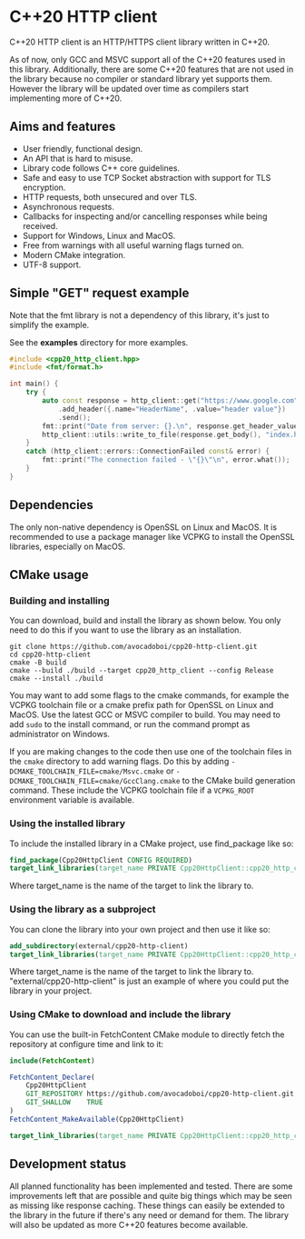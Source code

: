 # C++20 HTTP client

C++20 HTTP client is an HTTP/HTTPS client library written in C++20.

As of now, only GCC and MSVC support all of the C++20 features used in this library. Additionally, there are some C++20 features that are not used in the library because no compiler or standard library yet supports them. However the library will be updated over time as compilers start implementing more of C++20.

## Aims and features

- User friendly, functional design.
- An API that is hard to misuse.
- Library code follows C++ core guidelines.
- Safe and easy to use TCP Socket abstraction with support for TLS encryption.
- HTTP requests, both unsecured and over TLS.
- Asynchronous requests.
- Callbacks for inspecting and/or cancelling responses while being received.
- Support for Windows, Linux and MacOS.
- Free from warnings with all useful warning flags turned on.
- Modern CMake integration.
- UTF-8 support.

## Simple "GET" request example

Note that the fmt library is not a dependency of this library, it's just to simplify the example.

See the **examples** directory for more examples.

```cpp
#include <cpp20_http_client.hpp>
#include <fmt/format.h>

int main() {
    try {
        auto const response = http_client::get("https://www.google.com")
            .add_header({.name="HeaderName", .value="header value"})
            .send();
        fmt::print("Date from server: {}.\n", response.get_header_value("date").value_or("Unknown"));
        http_client::utils::write_to_file(response.get_body(), "index.html");
    }
    catch (http_client::errors::ConnectionFailed const& error) {
        fmt::print("The connection failed - \"{}\"\n", error.what());
    }
}
```

## Dependencies

The only non-native dependency is OpenSSL on Linux and MacOS. It is recommended to use a package manager like VCPKG to install the OpenSSL libraries, especially on MacOS.

## CMake usage

### Building and installing

You can download, build and install the library as shown below. You only need to do this if you want to use the library as an installation.

```shell
git clone https://github.com/avocadoboi/cpp20-http-client.git
cd cpp20-http-client
cmake -B build
cmake --build ./build --target cpp20_http_client --config Release
cmake --install ./build
```

You may want to add some flags to the cmake commands, for example the VCPKG toolchain file or a cmake prefix path for OpenSSL on Linux and MacOS. Use the latest GCC or MSVC compiler to build. You may need to add `sudo` to the install command, or run the command prompt as administrator on Windows.

If you are making changes to the code then use one of the toolchain files in the `cmake` directory to add warning flags. Do this by adding `-DCMAKE_TOOLCHAIN_FILE=cmake/Msvc.cmake` or `-DCMAKE_TOOLCHAIN_FILE=cmake/GccClang.cmake` to the CMake build generation command. These include the VCPKG toolchain file if a `VCPKG_ROOT` environment variable is available.

### Using the installed library

To include the installed library in a CMake project, use find_package like so:

```cmake
find_package(Cpp20HttpClient CONFIG REQUIRED)
target_link_libraries(target_name PRIVATE Cpp20HttpClient::cpp20_http_client)
```

Where target_name is the name of the target to link the library to.

### Using the library as a subproject

You can clone the library into your own project and then use it like so:

```cmake
add_subdirectory(external/cpp20-http-client)
target_link_libraries(target_name PRIVATE Cpp20HttpClient::cpp20_http_client)
```

Where target_name is the name of the target to link the library to. "external/cpp20-http-client" is just an example of where you could put the library in your project.

### Using CMake to download and include the library

You can use the built-in FetchContent CMake module to directly fetch the repository at configure time and link to it:

```cmake
include(FetchContent)

FetchContent_Declare(
    Cpp20HttpClient
    GIT_REPOSITORY https://github.com/avocadoboi/cpp20-http-client.git
    GIT_SHALLOW    TRUE
)
FetchContent_MakeAvailable(Cpp20HttpClient)

target_link_libraries(target_name PRIVATE Cpp20HttpClient::cpp20_http_client)
```

## Development status

All planned functionality has been implemented and tested. There are some improvements left that are possible and quite big things which may be seen as missing like response caching. These things can easily be extended to the library in the future if there's any need or demand for them. The library will also be updated as more C++20 features become available.
